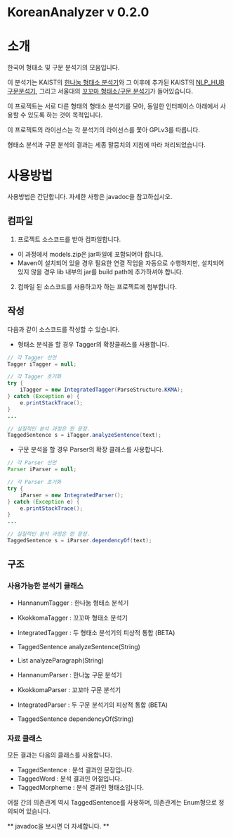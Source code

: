 KoreanAnalyzer v 0.2.0
==============

# 소개
한국어 형태소 및 구문 분석기의 모음입니다.

이 분석기는 KAIST의 [한나눔 형태소 분석기](http://kldp.net/projects/hannanum/)와 그 이후에 추가된 KAIST의 [NLP_HUB 구문분석기](http://semanticweb.kaist.ac.kr/home/index.php/NLP_HUB),
그리고 서울대의 [꼬꼬마 형태소/구문 분석기](http://kkma.snu.ac.kr/documents/index.jsp)가 들어있습니다.

이 프로젝트는 서로 다른 형태의 형태소 분석기를 모아,
동일한 인터페이스 아래에서 사용할 수 있도록 하는 것이 목적입니다.

이 프로젝트의 라이선스는 각 분석기의 라이선스를 쫓아 GPLv3를 따릅니다.

형태소 분석과 구문 분석의 결과는 세종 말뭉치의 지침에 따라 처리되었습니다.

# 사용방법

사용방법은 간단합니다.
자세한 사항은 javadoc을 참고하십시오.

## 컴파일

1. 프로젝트 소스코드를 받아 컴파일합니다.
 * 이 과정에서 models.zip은 jar파일에 포함되어야 합니다.
 * Maven이 설치되어 있을 경우 필요한 연결 작업을 자동으로 수행하지만, 설치되어있지 않을 경우 lib 내부의 jar를 build path에 추가하셔야 합니다.

2. 컴파일 된 소스코드를 사용하고자 하는 프로젝트에 첨부합니다.

## 작성

다음과 같이 소스코드를 작성할 수 있습니다.
* 형태소 분석을 할 경우 Tagger의 확장클래스를 사용합니다.

```java
// 각 Tagger 선언
Tagger iTagger = null;

// 각 Tagger 초기화
try {
	iTagger = new IntegratedTagger(ParseStructure.KKMA);
} catch (Exception e) {
	e.printStackTrace();
}
...

// 실질적인 분석 과정은 한 문장.
TaggedSentence s = iTagger.analyzeSentence(text);
```

* 구문 분석을 할 경우 Parser의 확장 클래스를 사용합니다.

```java
// 각 Parser 선언
Parser iParser = null;

// 각 Parser 초기화
try {
	iParser = new IntegratedParser();
} catch (Exception e) {
	e.printStackTrace();
}
...

// 실질적인 분석 과정은 한 문장.
TaggedSentence s = iParser.dependencyOf(text);
```

## 구조
### 사용가능한 분석기 클래스
* HannanumTagger : 한나눔 형태소 분석기
* KkokkomaTagger : 꼬꼬마 형태소 분석기
* IntegratedTagger : 두 형태소 분석기의 피상적 통합 (BETA)

 * TaggedSentence analyzeSentence(String)
 * List<TaggedSentence> analyzeParagraph(String)

* HannanumParser : 한나눔 구문 분석기
* KkokkomaParser : 꼬꼬마 구문 분석기
* IntegratedParser : 두 구문 분석기의 피상적 통합 (BETA)

 * TaggedSentence dependencyOf(String)

### 자료 클래스
모든 결과는 다음의 클래스를 사용합니다.

* TaggedSentence : 분석 결과인 문장입니다.
* TaggedWord : 분석 결과인 어절입니다.
* TaggedMorpheme : 분석 결과인 형태소입니다.

어절 간의 의존관계 역시 TaggedSentence를 사용하며, 의존관계는 Enum형으로 정의되어 있습니다.

** javadoc을 보시면 더 자세합니다. **
